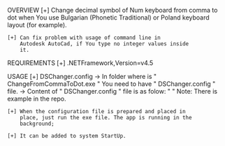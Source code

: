 OVERVIEW
	[+] Change decimal symbol of Num keyboard from comma to dot 
		when You use Bulgarian (Phonetic Traditional) or Poland 
		keyboard layout (for example).

	[+] Can fix problem with usage of command line in
		Autodesk AutoCad, if You type no integer values inside 
		it.

REQUIREMENTS
	[+] .NETFramework,Version=v4.5 


USAGE
	[+] DSChanger.config 
		->  In folder where is " ChangeFromCommaToDot.exe " You
			need to have " DSChanger.config " file.
		-> Content of " DSChanger.config " file is as folow:
			"
				<from key>
				<to key>
			"
			Note:  There is example in the repo.

	[+] When the configuration file is prepared and placed in 
		place, just run the exe file. The app is running in the
		background;

	[+] It can be added to system StartUp. 